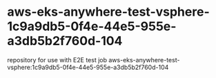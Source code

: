 # aws-eks-anywhere-test-vsphere-1c9a9db5-0f4e-44e5-955e-a3db5b2f760d-104
repository for use with E2E test job aws-eks-anywhere-test-vsphere:1c9a9db5-0f4e-44e5-955e-a3db5b2f760d-104
